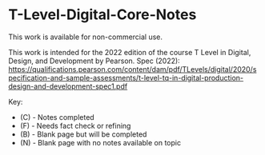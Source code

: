 # T-Level-Digital-Core-Notes

This work is available for non-commercial use.


This work is intended for the 2022 edition of the course T Level in Digital, Design, and Development by Pearson. Spec (2022): https://qualifications.pearson.com/content/dam/pdf/TLevels/digital/2020/specification-and-sample-assessments/t-level-tq-in-digital-production-design-and-development-spec1.pdf 


Key:
- (C) - Notes completed
- (F) - Needs fact check or refining
- (B) - Blank page but will be completed
- (N) - Blank page with no notes available on topic
